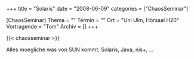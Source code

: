 +++
title = "Solaris"
date = "2008-06-09"
categories = ["ChaosSeminar"]

[ChaosSeminar]
Thema = ""
Termin = ""
Ort = "Uni Ulm, Hörsaal H20"
Vortragende = "Tom"
Archiv = []
+++

{{< chaosseminar >}}

Alles moegliche was von SUN kommt: Solaris, Java, nis+, ...
